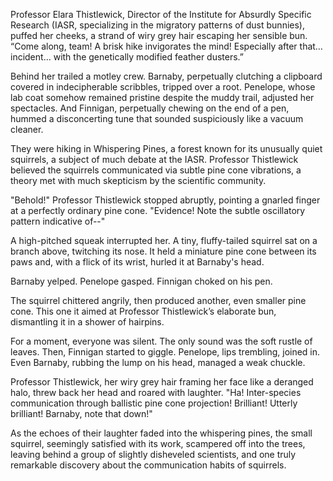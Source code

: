 Professor Elara Thistlewick, Director of the Institute for Absurdly Specific Research (IASR, specializing in the migratory patterns of dust bunnies), puffed her cheeks, a strand of wiry grey hair escaping her sensible bun. “Come along, team!  A brisk hike invigorates the mind! Especially after that… incident… with the genetically modified feather dusters.”

Behind her trailed a motley crew.  Barnaby, perpetually clutching a clipboard covered in indecipherable scribbles, tripped over a root.  Penelope, whose lab coat somehow remained pristine despite the muddy trail, adjusted her spectacles.  And Finnigan, perpetually chewing on the end of a pen, hummed a disconcerting tune that sounded suspiciously like a vacuum cleaner.

They were hiking in Whispering Pines, a forest known for its unusually quiet squirrels, a subject of much debate at the IASR.  Professor Thistlewick believed the squirrels communicated via subtle pine cone vibrations, a theory met with much skepticism by the scientific community.

"Behold!" Professor Thistlewick stopped abruptly, pointing a gnarled finger at a perfectly ordinary pine cone. "Evidence! Note the subtle oscillatory pattern indicative of--"

A high-pitched squeak interrupted her.  A tiny, fluffy-tailed squirrel sat on a branch above, twitching its nose.  It held a miniature pine cone between its paws and, with a flick of its wrist, hurled it at Barnaby's head.

Barnaby yelped. Penelope gasped.  Finnigan choked on his pen.

The squirrel chittered angrily, then produced another, even smaller pine cone. This one it aimed at Professor Thistlewick’s elaborate bun, dismantling it in a shower of hairpins.

For a moment, everyone was silent. The only sound was the soft rustle of leaves. Then, Finnigan started to giggle.  Penelope, lips trembling, joined in.  Even Barnaby, rubbing the lump on his head, managed a weak chuckle.

Professor Thistlewick, her wiry grey hair framing her face like a deranged halo, threw back her head and roared with laughter. "Ha!  Inter-species communication through ballistic pine cone projection!  Brilliant!  Utterly brilliant!  Barnaby, note that down!"

As the echoes of their laughter faded into the whispering pines, the small squirrel, seemingly satisfied with its work, scampered off into the trees, leaving behind a group of slightly disheveled scientists, and one truly remarkable discovery about the communication habits of squirrels.
